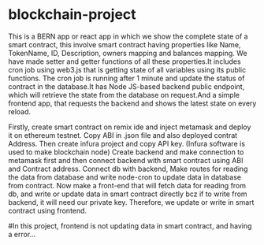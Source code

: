 # blockchain-project
This is a BERN app or react app in which we show the complete state of a smart contract, this involve 
smart contract having properties like Name, TokenName, ID, Description, owners mapping and balances 
mapping. We have made setter and getter functions of all these properties.It includes cron job using 
web3.js that is getting state of all variables using its public functions. The cron job is running 
after 1 minute and update the status of contract in the database.It has Node JS-based backend public 
endpoint, which will retrieve the state from the database on request.And a simple frontend app, that 
requests the backend and shows the latest state on every reload.

Firstly, create smart contract on remix ide and inject metamask and deploy it on ethereum testnet. Copy ABI in .json file and also deployed contrat Address.
Then create infura project and copy API key. (Infura software is used to make blockchain node)
Create backend and make connection to metamask first and then connect backend with smart contract using ABI and Contract address. 
Connect db with backend, Make routes for reading the data from database and write node-cron to update data in database from contract.
Now make a front-end that will fetch data for reading from db, and write or update data in smart contract directly bcz if to write from backend, it will need our private key.
Therefore, we update or write in smart contract using frontend.

#In this project, frontend is not updating data in smart contract, and having a error...
